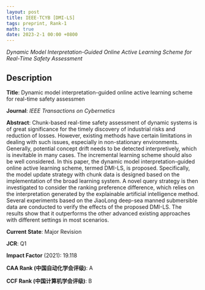 ```yaml
---
layout: post
title: IEEE-TCYB [DMI-LS]
tags: preprint, Rank-1
math: true
date: 2023-2-1 00:00 +0800
---
```


*Dynamic Model Interpretation-Guided Online Active Learning Scheme for Real-Time Safety Assessment*

## Description

**Title**: Dynamic model interpretation-guided online active learning scheme for real-time safety assessmen

**Journal**: *IEEE Transactions on Cybernetics*

**Abstract**: Chunk-based real-time safety assessment of dynamic systems is of great significance for the timely discovery of industrial risks and reduction of losses. However, existing methods have certain limitations in dealing with such issues, especially in non-stationary environments. Generally, potential concept drift needs to be detected interpretively, which is inevitable in many cases. The incremental learning scheme should also be well considered. In this paper, the dynamic model interpretation-guided online active learning scheme, termed DMI-LS, is proposed. Specifically, the model update strategy with chunk data is designed based on the implementation of the broad learning system. A novel query strategy is then investigated to consider the ranking preference difference, which relies on the interpretation generated by the explainable artificial intelligence method. Several experiments based on the JiaoLong deep-sea manned submersible data are conducted to verify the effects of the proposed DMI-LS. The results show that it outperforms the other advanced existing approaches with different settings in most scenarios.

**Current State**: Major Revision

**JCR**: Q1

**Impact Factor** (2021): 19.118

**CAA Rank (中国自动化学会评级)**: A

**CCF Rank (中国计算机学会评级)**: B
